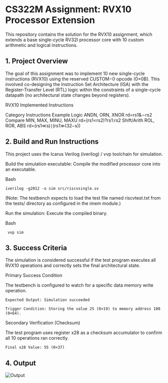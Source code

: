 # CS322M Assignment: RVX10 Processor Extension

This repository contains the solution for the RVX10 assignment, which extends a base single-cycle RV32I processor core with 10 custom arithmetic and logical instructions.

## 1. Project Overview

The goal of this assignment was to implement 10 new single-cycle instructions (RVX10) using the reserved CUSTOM−0 opcode (0×0B). This involved co-designing the Instruction Set Architecture (ISA) with the Register-Transfer Level (RTL) logic within the constraints of a single-cycle datapath (no architectural state changes beyond registers).

RVX10 Implemented Instructions

Category	Instructions	Example
Logic	ANDN, ORN, XNOR	rd=rs1&∼rs2
Compare	MIN, MAX, MINU, MAXU	rd=(rs1<rs2)?rs1:rs2
Shift/Arith	ROL, ROR, ABS	rd=(rs1≪s)∣(rs1≫(32−s))


## 2. Build and Run Instructions

This project uses the Icarus Verilog (iverilog) / vvp toolchain for simulation.

Build the simulation executable:
Compile the modified processor core into an executable.

Bash

    iverilog -g2012 -o sim src/riscvsingle.sv

(Note: The testbench expects to load the test file named riscvtest.txt from the tests/ directory as configured in the imem module.)

Run the simulation:
Execute the compiled binary.

Bash

     vvp sim
    
## 3. Success Criteria

The simulation is considered successful if the test program executes all RVX10 operations and correctly sets the final architectural state.

Primary Success Condition

The testbench is configured to watch for a specific data memory write operation.

    Expected Output: Simulation succeeded

    Trigger Condition: Storing the value 25 (0×19) to memory address 100 (0×64).

Secondary Verification (Checksum)

The test program uses register x28 as a checksum accumulator to confirm all 10 operations ran correctly.

    Final x28 Value: 55 (0×37)
## 4. Output
![Output](/output.png)
